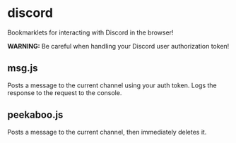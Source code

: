 # discord
Bookmarklets for interacting with Discord in the browser!

**WARNING:** Be careful when handling your Discord user authorization token!

## msg.js
Posts a message to the current channel using your auth token.
Logs the response to the request to the console.

## peekaboo.js
Posts a message to the current channel, then immediately deletes it.